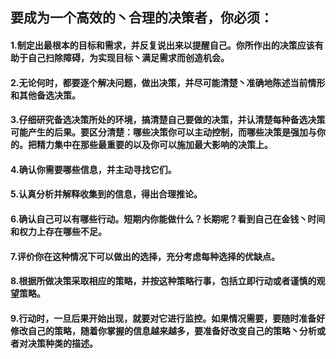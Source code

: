 ## 要成为一个高效的丶合理的决策者，你必须：

#### 	1.制定出最根本的目标和需求，并反复说出来以提醒自己。你所作出的决策应该有助于自己扫除障碍，为实现目标丶满足需求而创造机会。

#### 	2.无论何时，都要逐个解决问题，做出决策，并尽可能清楚丶准确地陈述当前情形和其他备选决策。

#### 	3.仔细研究备选决策所处的环境，搞清楚自己要做的决策，并认清楚每种备选决策可能产生的后果。要区分清楚：哪些决策你可以主动控制，而哪些决策是强加与你的。把精力集中在那些最重要的以及你可以施加最大影响的决策上。

#### 	4.确认你需要哪些信息，并主动寻找它们。

#### 	5.认真分析并解释收集到的信息，得出合理推论。

#### 	6.确认自己可以有哪些行动。短期内你能做什么？长期呢？看到自己在金钱丶时间和权力上存在哪些不足。

#### 	7.评价你在这种情况下可以做出的选择，充分考虑每种选择的优缺点。

#### 	8.根据所做决策采取相应的策略，并按这种策略行事，包括立即行动或者谨慎的观望策略。

#### 	9.行动时，一旦后果开始出现，就要对它进行监控。如果情况需要，要随时准备好修改自己的策略，随着你掌握的信息越来越多，要准备好改变自己的策略丶分析或者对决策种类的描述。